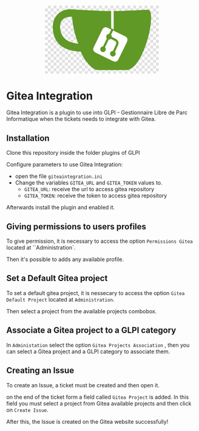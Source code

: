 <div align="center">
    <img src="img/glpi_logo.png" width="300px"/>
</div>


# Gitea Integration

Gitea Integration is a plugin to use into GLPI - Gestionnaire Libre de Parc Informatique when the tickets needs to integrate with Gitea.

## Installation

Clone this repository inside the folder plugins of GLPI

Configure parameters to use Gitea Integration:

- open the file `giteaintegration.ini`
- Change the variables `GITEA_URL` and `GITEA_TOKEN` values to.
  - `GITEA_URL`: receive the url to access gitea repository
  - `GITEA_TOKEN`: receive the token to access gitea repository

Afterwards install the plugin and enabled it.

## Giving permissions to users profiles

To give permission, it is necessary to access the option `Permissions Gitea` located at ``Administration`.

Then it's possible to adds any available profile.

## Set a Default Gitea project

To set a default gitea project, it is nessecary to access the option `Gitea Default Project` located at `Administration`.

Then select a project from the available projects combobox.

## Associate a Gitea project to a GLPI category

In `Administation` select the option `Gitea Projects Association` , then you can select a Gitea project and a GLPI category to associate them.

## Creating an Issue

To create an Issue, a ticket must be created and then open it.

on the end of the ticket form a field called `Gitea Project` is added. In this field you must select a project from Gitea available projects and then click on `Create Issue`.

After this, the Issue is created on the Gitea website successfully!

